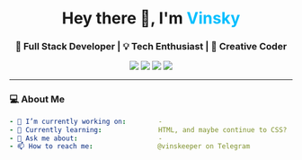 <!-- GitHub Profile README -->
<!-- Profile Header -->
<h1 align="center">Hey there 👋, I'm <span style="color:#00bfff">Vinsky</span></h1>
<h3 align="center">🚀 Full Stack Developer | 💡 Tech Enthusiast | 🎨 Creative Coder</h3>

<p align="center">
  <a href="https://your-portfolio.com"><img src="https://img.shields.io/badge/Portfolio-%2312100E.svg?style=for-the-badge&logo=firefox&logoColor=white"/></a>
  <a href="https://linkedin.com/in/yourusername"><img src="https://img.shields.io/badge/LinkedIn-%230077B5.svg?style=for-the-badge&logo=linkedin&logoColor=white"/></a>
  <a href="mailto:your.email@example.com"><img src="https://img.shields.io/badge/Email-D14836?style=for-the-badge&logo=gmail&logoColor=white"/></a>
  <a href="https://twitter.com/yourhandle"><img src="https://img.shields.io/badge/X-000000?style=for-the-badge&logo=x&logoColor=white"/></a>
</p>


---

### 💻 About Me

```yaml
- 🔭 I’m currently working on:        -
- 🌱 Currently learning:              HTML, and maybe continue to CSS?
- 💬 Ask me about:                    -
- 📫 How to reach me:                @vinskeeper on Telegram
```
